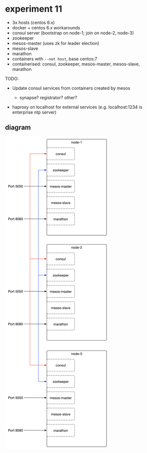 # experiment 11

* 3x hosts (centos 6.x)
* docker + centos 6.x workarounds
* consul server (bootstrap on node-1; join on node-2, node-3)
* zookeeper
* mesos-master (uses zk for leader election)
* mesos-slave
* marathon
* containers with `--net host`, base centos:7
* containerised: consul, zookeeper, mesos-master, mesos-slave, marathon

TODO:

* Update consul services from containers created by mesos
  - synapse?  registrator?  other?

* haproxy on localhost for external services (e.g. localhost:1234 is enterprise ntp server)


## diagram

![diagram.png](diagram.png)
